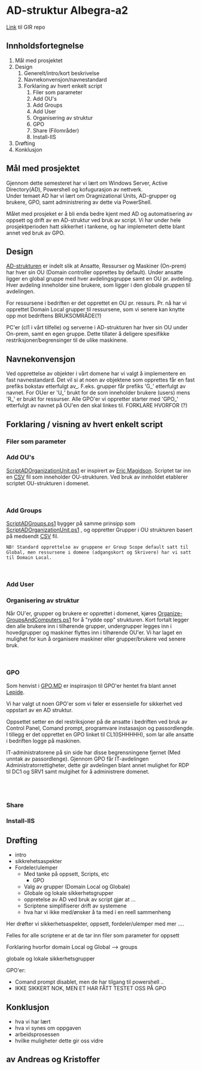 # AD-struktur Albegra-a2
[Link](https://gitlab.stud.idi.ntnu.no/andrefm/albegra-a2) til GIR repo

## Innholdsfortegnelse
1. Mål med prosjektet
2. Design
   1. Generelt/intro/kort beskrivelse
   2. Navnekonvensjon/navnestandard
   3. Forklaring av hvert enkelt script
      1. Filer som parameter
      2. Add OU's
      3. Add Groups
      4. Add User
      5. Organisering av struktur
      6. GPO
      7. Share (Filområder)
      8. Install-IIS
3. Drøfting
4. Konklusjon



## Mål med prosjektet

Gjennom dette semesteret har vi lært om Windows Server, Active Directory(AD), Powershell og kofugurasjon av nettverk.   
Under temaet AD har vi lært om Oragnizational Units, AD-grupper og brukere, GPO, samt administrering av dette via PowerShell. 

Målet med prosjeket er å bli enda bedre kjent med AD og automatisering av oppsett og drift av en AD-struktur ved bruk av script. Vi har under hele prosjektperioden hatt sikkerhet i tankene, og har implemetert dette blant annet ved bruk av GPO. 

## Design 
[AD-strukturen](https://gitlab.stud.idi.ntnu.no/andrefm/albegra-a2/-/blob/master/Oppsett%20AD.pdf) er indelt slik at Ansatte, Ressurser og Maskiner (On-prem) har hver sin OU (Domain controller opprettes by default). Under ansatte ligger en global gruppe med hver avdelingsgruppe samt en OU pr. avdeling. Hver avdeling inneholder sine brukere, som ligger i den globale gruppen til avdelingen.

For ressursene i bedriften er det opprettet en OU pr. ressurs. Pr. nå har vi opprettet Domain Local grupper til ressursene, som vi senere kan knytte opp mot bedriftens BRUKSOMRÅDE(?)  

 PC'er (cl1 i vårt tilfelle) og serverne i AD-strukturen har hver sin OU under On-prem, samt en egen gruppe. Dette tillater å deligere spesifikke restriksjoner/begrensinger til de ulike maskinene. 



## Navnekonvensjon 
Ved opprettelse av objekter i vårt domene har vi valgt å implementere en fast navnestandard. Det vil si at noen av objektene som opprettes får en fast prefiks bokstav etterfulgt av_. F.eks. grupper får prefiks 'G_' etterfulgt av navnet. For OUer er 'U_' brukt for de som inneholder brukere (users) mens 'R_' er brukt for ressurser. Alle GPO'er vi oppretter starter med 'GPO_' etterfulgt av navnet på OU'en den skal linkes til.  FORKLARE HVORFOR (?)

## Forklaring / visning av hvert enkelt script

### Filer som parameter

### Add OU's

[ScriptADOrganizationUnit.ps1](https://gitlab.stud.idi.ntnu.no/andrefm/albegra-a2/-/blob/master/OU/ScriptADOrganizationUnit.ps1) er inspirert av [Eric Magidson](https://www.youtube.com/watch?v=eIY1Plo7wXQ&t=37s). Scriptet tar inn en [CSV](https://gitlab.stud.idi.ntnu.no/andrefm/albegra-a2/-/blob/master/OU/OUStructure.csv) fil som inneholder OU-strukturen. Ved bruk av innholdet etablerer scriptet OU-strukturen i domenet. 

<br>

### Add Groups
[ScriptADGroups.ps1](https://gitlab.stud.idi.ntnu.no/andrefm/albegra-a2/-/tree/master/Groups) bygger på samme prinsipp som [ScriptADOrganizationUnit.ps1](https://gitlab.stud.idi.ntnu.no/andrefm/albegra-a2/-/blob/master/Groups/ScriptADGroups.ps1) , og oppretter Grupper i OU strukturen basert på medsendt [CSV](https://gitlab.stud.idi.ntnu.no/andrefm/albegra-a2/-/blob/master/Groups/GroupStructure.csv) fil. 

    NB! Standard opprettelse av gruppene er Group Scope default satt til Global, men ressursene i domene (adgangskort og Skrivere) har vi satt til Domain Local.  


<br>

### Add User
### Organisering av struktur
Når OU'er, grupper og brukere er opprettet i domenet, kjøres [Organize-GroupsAndComputers.ps1](https://gitlab.stud.idi.ntnu.no/andrefm/albegra-a2/-/blob/master/Organize-GroupsAndComputers.ps1) for å "rydde opp" strukturen. Kort fortalt legger den alle brukere inn i tilhørende grupper, undergrupper legges inn i hovedgrupper og maskiner flyttes inn i tilhørende OU'er. Vi har laget en mulighet for kun å organisere maskiner eller grupper/brukere ved senere bruk.  

<br>

### GPO
Som henvist i [GPO.MD](https://gitlab.stud.idi.ntnu.no/andrefm/albegra-a2/-/blob/master/GPO.md) er inspirasjon til GPO'er hentet fra blant annet  [Lepide](https://www.lepide.com/blog/top-10-most-important-group-policy-settings-for-preventing-security-breaches/).

Vi har valgt ut noen GPO'er som vi føler er essensielle for sikkerhet ved oppstart av en AD struktur. 


Oppsettet setter en del restriksjoner på de ansatte i bedriften ved bruk av Control Panel, Comand prompt, programvare instasasjon og passordlengde. I tillegg er det opprettet en GPO linket til CL1(ISHHHHH), som lar alle ansatte i bedriften logge på maskinen. 

IT-administratorene på sin side har disse begrensningene fjernet (Med unntak av passordlenge). Gjennom GPO får IT-avdelingen Administratorrettigheter, dette gir avdelingen blant annet mulighet for RDP til DC1 og SRV1 samt mulgihet for å administrere domenet. 


<br>

<br>

### Share

### Install-IIS


## Drøfting
- intro
- sikkrehetsaspekter 
- Fordeler/ulemper
  - Med tanke på oppsett, Scripts, etc
    - GPO
  - Valg av grupper (Domain Local og Globale)
  - Globale og lokale sikkerhetsgrupper
  - oppretelse av AD ved bruk av script gjør at ... 
  - Scriptene simplifiserer drift av systemene
  - hva har vi ikke med/ønsker å ta med i en reell sammenheng

Her drøfter vi sikkerhetsaspekter, oppsett, fordeler/ulemper med mer .... 

Felles for alle scriptene er at de tar inn filer som parameter for oppsett 

Forklaring hvorfor domain Local og Global --> groups

globale og lokale sikkerhetsgrupper 

GPO'er: 
- Comand prompt disablet, men de har tilgang til powershell .. 
- IKKE SIKKERT NOK, MEN ET HAR FÅTT TESTET OSS PÅ GPO

## Konklusjon
- hva vi har lært 
- hva vi synes om oppgaven
- arbeidsprosessen
- hvilke muligheter dette gir oss vidre

## av Andreas og Kristoffer
